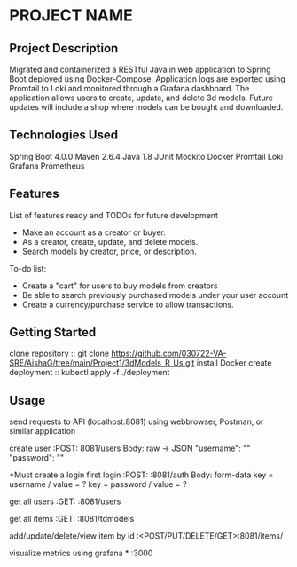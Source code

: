 # PROJECT NAME

## Project Description

Migrated and containerized a RESTful Javalin web application to Spring Boot deployed using Docker-Compose. Application logs are exported using Promtail to Loki and monitored through a Grafana dashboard. The application allows users to create, update, and delete 3d models. Future updates will include a shop where models can be bought and downloaded. 

## Technologies Used

Spring Boot 4.0.0
Maven 2.6.4
Java 1.8
JUnit
Mockito
Docker
Promtail
Loki
Grafana
Prometheus

## Features

List of features ready and TODOs for future development
* Make an account as a creator or buyer.
* As a creator, create, update, and delete models.
* Search models by creator, price, or description.

To-do list:
* Create a "cart" for users to buy models from creators
* Be able to search previously purchased models under your user account
* Create a currency/purchase service to allow transactions.

## Getting Started
   
clone repository :: git clone https://github.com/030722-VA-SRE/AishaG/tree/main/Project1/3dModels_R_Us.git
install Docker
create deployment :: kubectl apply -f ./deployment

## Usage

send requests to API (localhost:8081) using webbrowser, Postman, or similar application

create user :POST: 8081/users
  Body: raw -> JSON
  "username": ""
  "password": ""
  
 *Must create a login first
login :POST: :8081/auth
  Body: form-data
  key = username / value = ?
  key = password / value = ?
  
get all users :GET: :8081/users

get all items :GET: :8081/tdmodels

add/update/delete/view item by id :<POST/PUT/DELETE/GET>:8081/items/

visualize metrics using grafana * :3000
